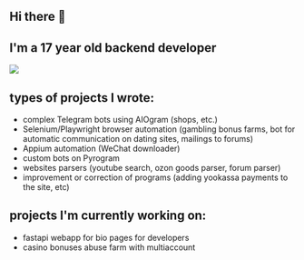 ## Hi there 👋

## I'm a 17 year old backend developer

[![](https://skillicons.dev/icons?i=python,fastapi,postgresql,sqlite,selenium,html)](https://skillicons.dev)

## types of projects I wrote:
- complex Telegram bots using AIOgram (shops, etc.)
- Selenium/Playwright browser automation (gambling bonus farms, bot for automatic communication on dating sites, mailings to forums)
- Appium automation (WeChat downloader)
- custom bots on Pyrogram
- websites parsers (youtube search, ozon goods parser, forum parser)
- improvement or correction of programs (adding yookassa payments to the site, etc)

## projects I'm currently working on:
- fastapi webapp for bio pages for developers
- casino bonuses abuse farm with multiaccount 

